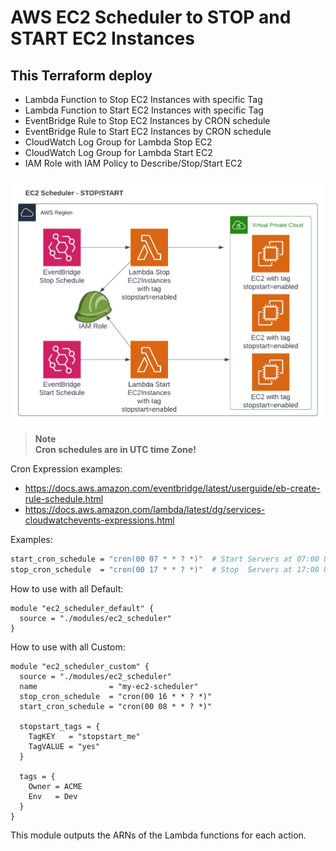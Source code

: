 # AWS EC2 Scheduler to STOP and START EC2 Instances

## This Terraform deploy

- Lambda Function to Stop EC2 Instances with specific Tag
- Lambda Function to Start EC2 Instances with specific Tag
- EventBridge Rule to Stop EC2 Instances by CRON schedule
- EventBridge Rule to Start EC2 Instances by CRON schedule
- CloudWatch Log Group for Lambda Stop EC2
- CloudWatch Log Group for Lambda Start EC2
- IAM Role with IAM Policy to Describe/Stop/Start EC2

![Diagram](img/readme.png)

>__Note__  
>__Cron schedules are in UTC time Zone!__

Cron Expression examples:

- <https://docs.aws.amazon.com/eventbridge/latest/userguide/eb-create-rule-schedule.html>
- <https://docs.aws.amazon.com/lambda/latest/dg/services-cloudwatchevents-expressions.html>

Examples:

```bash
start_cron_schedule = "cron(00 07 * * ? *)"  # Start Servers at 07:00 UTC
stop_cron_schedule  = "cron(00 17 * * ? *)"  # Stop  Servers at 17:00 UTC
```

How to use with all Default:

```hcl
module "ec2_scheduler_default" {
  source = "./modules/ec2_scheduler"
}
```

How to use with all Custom:

```hcl
module "ec2_scheduler_custom" {
  source = "./modules/ec2_scheduler"
  name                = "my-ec2-scheduler"
  stop_cron_schedule  = "cron(00 16 * * ? *)"
  start_cron_schedule = "cron(00 08 * * ? *)"

  stopstart_tags = {
    TagKEY   = "stopstart_me"
    TagVALUE = "yes"
  }

  tags = {
    Owner = ACME
    Env   = Dev
  }
}

```

This module outputs the ARNs of the Lambda functions for each action.
